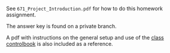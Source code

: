 See `` 671_Project_Introduction.pdf `` for how to do this homework assignment.

The answer key is found on a private branch.

A pdf with instructions on the general setup and use of the [class controlbook](https://github.com/byu-controlbook/controlbook_public) is also included as a reference.
